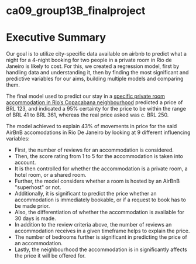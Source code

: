 # ca09_group13B_finalproject
# Executive Summary
Our goal is to utilize city-specific data available on airbnb to predict what a night for a 4-night booking for 
two people in a private room in Rio de Janeiro is likely to cost. 
For this, we created a regression model, first by handling data and understanding it, 
then by finding the most significant and predictive variables for our aims, building multiple models and comparing them.

The final model used to predict our stay in a [specific private room accommodation in Rioˈs Copacabana neighbourhood](https://bit.ly/3lJM4eK) 
predicted a price of BRL 123, and indicated a 95% certainty for the price to be within the range of BRL 41 to BRL 361, 
whereas the real price asked was c. BRL 250.

The model achieved to explain 43% of movements in price for the said AirBnB accomodations in Rio De Janeiro by looking at 9 different influencing variables:
- First, the number of reviews for an accommodation is considered.
- Then, the score rating from 1 to 5 for the accommodation is taken into account.
- It is then controlled for whether the accommodation is a private room, a hotel room, or a shared room.
- Further, the model considers whether a room is hosted by an AirBnB "superhost" or not.
- Additionally, it is significant to predict the price whether an accommodation is immediately bookable, or if a request to book has to be made prior.
- Also, the differentiation of whether the accommodation is available for 30 days is made.
- In addition to the review criteria above, the number of reviews an accommodation receives in a given timeframe helps to explain the price.
- The number of bedrooms further is significant in predicting the price of an accommodation.
- Lastly, the neighbourhood the accommodation is in significantly affects the price it will be offered for.
